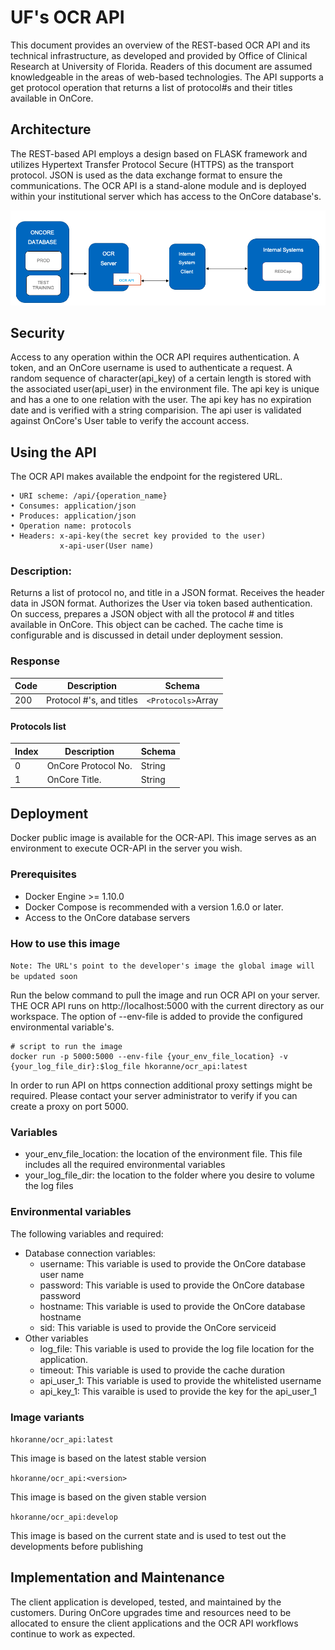 # UF's OCR API

This document provides an overview of the REST-based OCR API and its technical infrastructure, as developed and provided by Office of Clinical Research at University of Florida. Readers of this document are assumed knowledgeable in the areas of web-based technologies.
The API supports a get protocol operation that returns a list of protocol#s and their titles available in OnCore.

## Architecture
The REST-based API employs a design based on FLASK framework and utilizes Hypertext Transfer Protocol Secure (HTTPS) as the transport protocol. JSON is used as the data exchange format to ensure the communications. The OCR API is a stand-alone module and is deployed within your institutional server which has access to the OnCore database's.
 
![ocr_api_architecture](img/overview.png)

## Security

Access to any operation within the OCR API requires authentication. A token, and an OnCore username is used to authenticate a request. A random sequence of character(api_key) of a certain length is stored with the associated user(api_user) in the environment file. The api key is unique and has a one to one relation with the user. The api key has no expiration date and is verified with a string comparision. The api user is validated against OnCore's User table to verify the account access.

## Using the API
The OCR API makes available the endpoint for the registered URL.

```
• URI scheme: /api/{operation_name}
• Consumes: application/json
• Produces: application/json
• Operation name: protocols
• Headers: x-api-key(the secret key provided to the user)
           x-api-user(User name)
```

### Description:

Returns a list of protocol no, and title in a JSON format. Receives the header data in JSON format. Authorizes the User via token based authentication. On success, prepares a JSON object with all the protocol # and titles available in OnCore. This object can be cached. The cache time is configurable and is discussed in detail under deployment session.


### Response

| Code | Description        |Schema                          |
| ---- | ------------------ | ------------------------------ |
| 200  | Protocol #'s, and titles | `<Protocols>`Array  |

#### Protocols list

| Index| Description        |Schema                          |
| ---- | ------------------ | ------------------------------ |
|   0  | OnCore Protocol No.| String |
|   1  | OnCore Title.| String |

## Deployment

Docker public image is available for the OCR-API. This image serves as an environment to execute OCR-API in the server you wish.
 
### Prerequisites

- Docker Engine >= 1.10.0
- Docker Compose is recommended with a version 1.6.0 or later.
- Access to the OnCore database servers

### How to use this image
`Note: The URL's point to the developer's image the global image will be updated soon`

Run the below command to pull the image and run OCR API on your server. THE OCR API runs on http://localhost:5000 with the current directory as our workspace. The option of --env-file is added to provide the configured environmental variable's. 

    # script to run the image
    docker run -p 5000:5000 --env-file {your_env_file_location} -v {your_log_file_dir}:$log_file hkoranne/ocr_api:latest

In order to run API on https connection additional proxy settings might be required. Please contact your server administrator to verify if you can create a proxy on port 5000.

### Variables
- your_env_file_location: the location of the environment file. This file includes all the required environmental variables
- your_log_file_dir: the location to the folder where you desire to volume the log files

### Environmental variables

The following variables and required:
- Database connection variables:
    - username: This variable is used to provide the OnCore database user name
    - password: This variable is used to provide the OnCore database password
    - hostname: This variable is used to provide the OnCore database hostname
    - sid: This variable is used to provide the OnCore serviceid
- Other variables
    - log_file: This variable is used to provide the log file location for the application.
    - timeout: This variable is used to provide the cache duration
    - api_user_1: This variable is used to provide the whitelisted username
    - api_key_1: This varaible is used to provide the key for the api_user_1

### Image variants

`hkoranne/ocr_api:latest`

This image is based on the latest stable version

`hkoranne/ocr_api:<version>`

This image is based on the given stable version

`hkoranne/ocr_api:develop`

This image is based on the current state and is used to test out the developments before publishing


## Implementation and Maintenance
The client application is developed, tested, and maintained by the customers. During OnCore upgrades time and resources need to be allocated to ensure the client applications and the OCR API workflows continue to work as expected.






